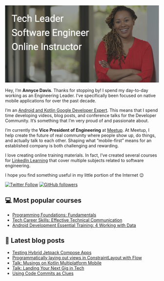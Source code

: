 ![Banner image for adavis GitHub profile](images/banner_image_github_profile_adavis.png)

Hey, I’m **Annyce Davis**. Thanks for stopping by! I spend my day-to-day working as an Engineering Leader. I’ve specifically been focused on native mobile applications for over the past decade.

I’m an [Android and Kotlin Google Developer Expert](https://developers.google.com/community/experts/directory/profile/profile-annyce-davis). This means that I spend time developing videos, blog posts, and conference talks for the Developer Community. It’s something that I’m very proud of and passionate about.

I’m currently the **Vice President of Engineering** at [Meetup](https://www.meetup.com/). At Meetup, I help create the future of real community where people show up, do things, and actually talk to each other. Shaping what “mobile-first” means for an established company is both challenging and rewarding.

I love creating online training materials. In fact, I’ve created several courses for [LinkedIn Learning](https://www.linkedin.com/learning/instructors/annyce-davis?u=0) that cover multiple subjects related to software engineering.

I hope you find something useful in my little portion of the Internet :wink:

[![Twitter Follow](https://img.shields.io/twitter/follow/brwngrldev?color=%23e71f2e&style=for-the-badge&logo=twitter&label=brwngrldev)](https://twitter.com/brwngrldev) [![GitHub followers](https://img.shields.io/github/followers/adavis?color=%23e71f2e&style=for-the-badge&logo=github)](https://github.com/adavis?tab=followers)

## :computer: Most popular courses
- [Programming Foundations: Fundamentals](https://www.linkedin.com/learning/programming-foundations-fundamentals-3)
- [Tech Career Skills: Effective Technical Communication](https://www.linkedin.com/learning/tech-career-skills-effective-technical-communication?u=0)
- [Android Development Essential Training: 4 Working with Data](https://www.linkedin.com/learning/android-development-essential-training-4-working-with-data/developing-data-driven-apps)

## :notebook: Latest blog posts
<!-- BLOG-POST-LIST:START -->
- [Testing Hybrid Jetpack Compose Apps](https://adavis.info/2021/09/testing-hybrid-jetpack-compose-apps.html?utm_source=rss&utm_medium=rss&utm_campaign=testing-hybrid-jetpack-compose-apps)
- [Programmatically laying out views in ConstraintLayout with Flow](https://adavis.info/2021/03/programmatically-laying-out-views-in-constraintlayout-with-flow.html?utm_source=rss&utm_medium=rss&utm_campaign=programmatically-laying-out-views-in-constraintlayout-with-flow)
- [Talk: Musings on Kotlin Multiplatform Mobile](https://adavis.info/2021/01/talk-musings-on-kotlin-multiplatform-mobile.html?utm_source=rss&utm_medium=rss&utm_campaign=talk-musings-on-kotlin-multiplatform-mobile)
- [Talk: Landing Your Next Gig in Tech](https://adavis.info/2020/06/talk-landing-your-next-gig-in-tech.html?utm_source=rss&utm_medium=rss&utm_campaign=talk-landing-your-next-gig-in-tech)
- [Using Code Commits as Clues](https://adavis.info/2020/03/using-code-commits-as-clues.html?utm_source=rss&utm_medium=rss&utm_campaign=using-code-commits-as-clues)
<!-- BLOG-POST-LIST:END -->